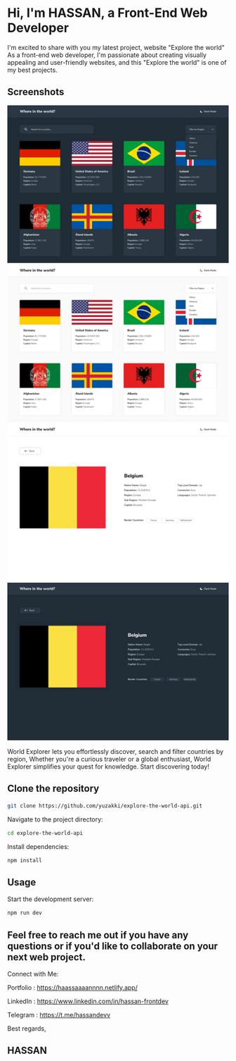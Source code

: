 <!-- ## World Explorer lets you discover, search and filter countries by region, -->

# Hi, I'm HASSAN, a Front-End Web Developer

I'm excited to share with you my latest project, website "Explore the world" As a front-end web developer, I'm passionate
about creating visually appealing and user-friendly websites, and this "Explore the world" is one of my best projects.

## Screenshots

![Screenshot](/public/design/desktop-dark.jpg)
![Screenshot](/public/design/desktop-light.jpg)
![Screenshot](/public/design/details-light.jpg)
![Screenshot](/public/design/details-dark.jpg)

World Explorer lets you effortlessly discover, search and filter countries by region,
Whether you're a curious traveler or a global enthusiast, World Explorer simplifies your quest for knowledge.
Start discovering today!

## Clone the repository

```bash
git clone https://github.com/yuzakki/explore-the-world-api.git
```

Navigate to the project directory:

```bash
cd explore-the-world-api
```

Install dependencies:

```bash
npm install
```

## Usage

Start the development server:

```bash
npm run dev
```

## Feel free to reach me out if you have any questions or if you'd like to collaborate on your next web project.

Connect with Me:

Portfolio : https://haassaaaannnn.netlify.app/

LinkedIn : https://www.linkedin.com/in/hassan-frontdev

Telegram : https://t.me/hassandevv

Best regards,

## HASSAN
